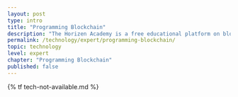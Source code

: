 ```yaml
---
layout: post
type: intro
title: "Programming Blockchain"
description: "The Horizen Academy is a free educational platform on blockchain technology, cryptocurrency, and privacy. This chapter is is not available yet. We add content frequently, sign up for our newsletter for notifications when it's released."
permalink: /technology/expert/programming-blockchain/
topic: technology
level: expert
chapter: "Programming Blockchain"
published: false
---
```


{% tf tech-not-available.md %}
